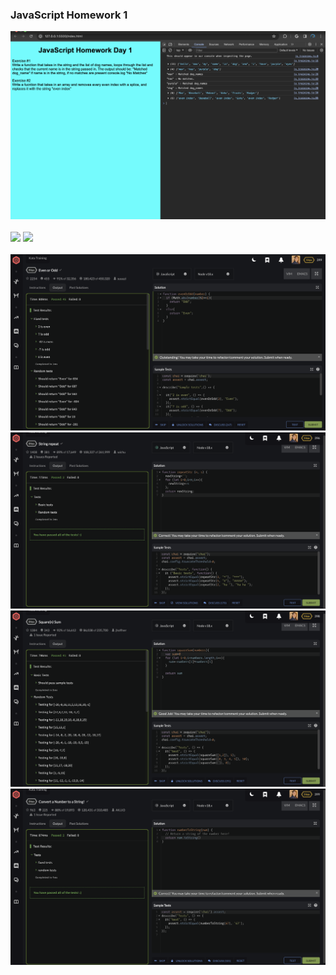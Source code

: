 <h3>JavaScript Homework 1</h3>
<img src="JsHwPic.png">
<br>
<br>
<img src="exercise1.png">
<img src="exercise2.png">
<br>
<br>
<img src="1)Even or Odd.png">
<img src="2)Repeat String JavaScript.png">
<img src="3)Sum of Squares JavaScript.png">
<img src="4)Num to String.png">